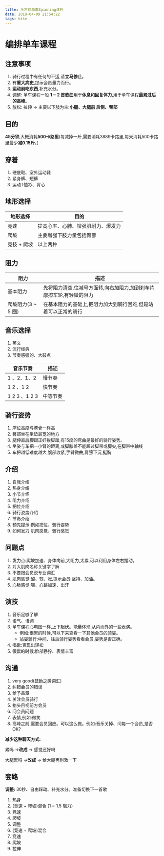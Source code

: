 ```yaml
---
title: 金吉鸟单车Spinning课程
date: 2018-04-09 21:54:22
tags: bike
---
```


# 编排单车课程

## 注意事项

1. 骑行过程中有任何的不适,请**立马停止**。
2. 有**重大病史**,提示会员量力而行。
3. **运动前吃东西**,补充水分。
4. 调整: 单车课程一般 **1 ~ 2 首歌曲**用于**休息和回复体力**,用于单车课程**最累过后的高峰**。
5. 放松: 拉伸 -> 主要以下肢为主:**小腿、大腿前 后侧、臀部**

## 目的

**45分钟**,大概消耗**500卡路里**(每减掉一斤,需要消耗3889卡路里,每天消耗500卡路里最少**减0.15斤**。)

## 穿着

1. 硬底鞋、室外运动鞋
2. 紧身裤、短裤
3. 运动T恤衫、背心


## 地形选择

 地形选择          | 目的| 
--------------------|------------------
竞速 | 提高心率、心肺、增强肌耐力、爆发力   
爬坡      | 主要增强下肢力量包括臀部  
竞技 + 爬坡  | 以上两种      

## 阻力

阻力          | 描述
------------|----
基本阻力|  先将阻力清空,往减号方面转,向右加阻力,加到刹车片摩擦车轮,有轻微的阻力 
爬坡阻力(3 ~ 5 圈)      | 在基本阻力的基础上,把阻力加大到骑行困难,但是站着可以正常的骑行 

## 音乐选择

1. 英文
2. 流行经典
3. 节奏感强的、大鼓点

音乐节奏          | 描述
------------|----
1 、2、1、2|  慢节奏  
1 2 、1 2      | 快节奏 
1 2 3 、1 2 3  | 中等节奏       


## 骑行姿势

1. 座位高度与胯骨一样高
2. 臀部坐在坐垫最宽的地方
3. 腿伸直后脚跟正好挨脚踏,有15度的弯曲是最好的骑行姿势。
4. 坐姿与车把一小臂的距离,或脚膝盖不能超过脚带或脚尖,在脚带中轴线
5. 车把越低难度越大,腹部收紧,手臂微曲,肩膀下沉,挺胸

## 介绍

1. 自我介绍
2. 热身介绍
3. 小节介绍
4. 阻力介绍
5. 把位介绍
6. 骑行姿势介绍
7. 节奏介绍
8. 预先提示:例如把位、骑行姿势
9. 如何发力:肌肉感觉、骑行感觉

## 问题点

1. 发力点:爬坡加速、身体向前,大阻力,太累,可以利用身体左右摆动。
2. 对大肌肉名称关键字了解
3. 不要跟会员说专业词汇
4. 肌肉感觉:酸、软、胀,提示会员:坚持、加油。
5. 心肺感觉:喘、心跳加速、出汗

## 演技

1. 音乐足够了解
2. 语气、语调
3. 单车课程心电图一样,上下起伏。能量体现,从内而外的一些表演。
	*  例如:很累的时候,可以下来查看一下其他会员的骑姿。
	*  站姿骑行:中间、往后骑行姿势看看会员,姿势是否正确。
4. 唱歌:表现出轻松
5. 很累的时候:脸部狰狞、表情丰富

## 沟通

1. very good(鼓励之类词汇)
2. 纠错会员的错误
3. 给予盖章
4. 关注会员骑行
5. 抬头目视前方会员
6. 问会员问题
7. 表情,例如:微笑
8. 高峰之前,需要会员回应。可以这么做。例如:音乐关掉、问每一个会员,是否OK?

**减少这种聊天方式:**

累吗 ->**改成** -> 感觉还好吗

大腿累吗 ->**改成** -> 给大腿再刺激一下


## 套路

**调整:** 30秒、自由踩动、补充水分。准备切换下一首歌

1. 热身
2. (竞速 + 爬坡)混合 (1 ~ 1.5 阻力)
3. 竞速
4. 爬坡
5. 调整
6. (竞速 + 爬坡)混合
7. 竞速
8. 爬坡
9. 拉伸



   